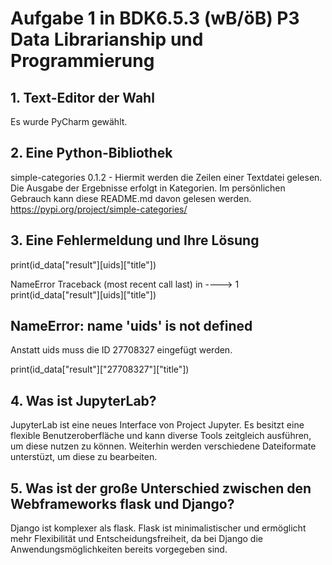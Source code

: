# Aufgabe 1 in BDK6.5.3 (wB/öB) P3 Data Librarianship und Programmierung
## 1. Text-Editor der Wahl
Es wurde PyCharm gewählt.

## 2. Eine Python-Bibliothek
simple-categories 0.1.2 - Hiermit werden die Zeilen einer Textdatei gelesen. Die Ausgabe der Ergebnisse erfolgt in Kategorien.
Im persönlichen Gebrauch kann diese README.md davon gelesen werden.
https://pypi.org/project/simple-categories/
 
## 3. Eine Fehlermeldung und Ihre Lösung
print(id_data["result"][uids]["title"])

NameError                                 Traceback (most recent call last)
<ipython-input-35-bb0e30b4cd1e> in <module>
----> 1 print(id_data["result"][uids]["title"])

NameError: name 'uids' is not defined
--------------------
Anstatt uids muss die ID 27708327 eingefügt werden.
 
print(id_data["result"]["27708327"]["title"])

## 4. Was ist JupyterLab?
JupyterLab ist eine neues Interface von Project Jupyter. Es besitzt eine
flexible Benutzeroberfläche und kann diverse Tools zeitgleich ausführen,
um diese nutzen zu können. Weiterhin werden verschiedene Dateiformate unterstüzt,
um diese zu bearbeiten.

## 5. Was ist der große Unterschied zwischen den Webframeworks flask und Django?
Django ist komplexer als flask. Flask ist minimalistischer und ermöglicht
mehr Flexibilität und Entscheidungsfreiheit, da bei Django die Anwendungsmöglichkeiten
bereits vorgegeben sind.
